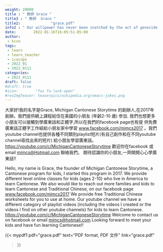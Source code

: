```yaml
---
weight: 20000
title : " 教師 Grace "
title3 : " 教師  Grace "
title2:              "grace.pdf"
info2 : " Our willpower has never been snatched by the act of genocide."
date:        2022-01-16T16:05:51-05:00
author:
 - kcso
tags:
 - learn
 - learn_teacher
 - icacnpo
 - 2022_01
 - 2022_0111
categories:
 - 2022_0111
draft: false
#draft: true
#icon:        "fas fa-lock-open"
#resImgTeaser: teaserpics/wikipedia.org/emacs-jokes.png
---
```



大家好!我的名字是Grace, Michigan Cantonese Storytime 的創辦人,在2017年
創辦。我們提供網上課程給住在美國的小朋友 (年齡2-10 歲) 參加.
我們也想更多小朋友可以接觸到學廣東話和正體字,所以在我們的facebook page也有提
供免費廣東話正體字工作紙給小朋友家中學習 www.facebook.com/mimcs2017 。我們
youtube channel也提供各種不同類別playlist短片(有自己創作和在不同youtube
channel尋找出來的短片) 給小朋友學習廣東話。
https://youtube.com/c/MichiganCantoneseStorytime
歡迎你在facebook 或 email mimcs@Hotmail.com 聯絡我們。
期待認識你的小朋友,一齊開開心心學廣東話!!

Hello, my name is Grace, the founder of Michigan Cantonese Storytime,
a Cantonese program for kids, I started this program in 2017. We provide
different level online classes for kids (ages 2-10) who live in America to
learn Cantonese. We also would like to reach out more families and kids to
learn Cantonese and Traditional Chinese, on our facebook page
www.facebook.com/mimcs2017
We provide free Traditional Chinese worksheets for you to use at home.
Our youtube channel we have a different category of playlist videos (including
the videos I created or the videos I find on other youtube channels) for kids
to learn Cantonese. https://youtube.com/c/MichiganCantoneseStorytime
Welcome to contact us on facebook or email mimcs@hotmail.com
Looking forward to meet your kids and have fun learning Cantonese!!

{{< mypdf1 pdf="grace.pdf"
text="PDF format, PDF 文件"
link="grace.pdf"
>}}

